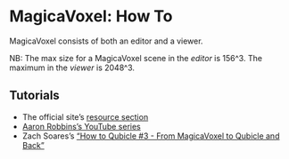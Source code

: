 MagicaVoxel: How To
===================
MagicaVoxel consists of both an editor and a viewer.

NB: The max size for a MagicaVoxel scene in the *editor* is 156^3. The maximum in the *viewer* is 2048^3.

Tutorials
---------
* The official site’s [resource section][]
* [Aaron Robbins’s YouTube series][sir_carma]
* Zach Soares’s [“How to Qubicle #3 - From MagicaVoxel to Qubicle and Back”][y2bcrazy]


[resource section]: https://ephtracy.github.io/index.html?page=mv_resource
[sir_carma]: https://www.youtube.com/playlist?list=PLHtmobOgsDvlikllA1MBk7pk_DWlmtR_S
[y2bcrazy]: https://www.youtube.com/watch?v=GZQpbvGvveQ
